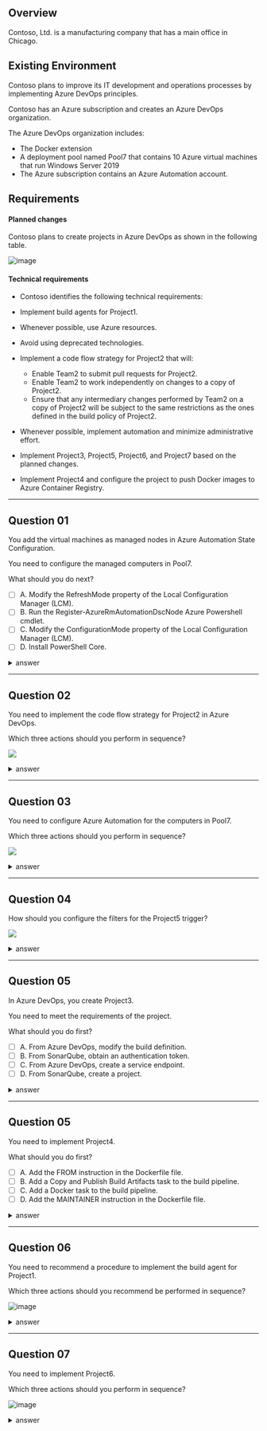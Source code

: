 ## Overview
Contoso, Ltd. is a manufacturing company that has a main office in Chicago.

## Existing Environment
Contoso plans to improve its IT development and operations processes by implementing Azure DevOps principles.

Contoso has an Azure subscription and creates an Azure DevOps organization.

The Azure DevOps organization includes:
- The Docker extension
- A deployment pool named Pool7 that contains 10 Azure virtual machines that run Windows Server 2019
- The Azure subscription contains an Azure Automation account.

## Requirements
#### Planned changes
Contoso plans to create projects in Azure DevOps as shown in the following table.

![image](image/topic12-q01-01.png)

#### Technical requirements
- Contoso identifies the following technical requirements:

- Implement build agents for Project1.

- Whenever possible, use Azure resources.

- Avoid using deprecated technologies.

- Implement a code flow strategy for Project2 that will:
  - Enable Team2 to submit pull requests for Project2.
  - Enable Team2 to work independently on changes to a copy of Project2.
  - Ensure that any intermediary changes performed by Team2 on a copy of Project2 will be subject to the same restrictions as the ones defined in the build policy of Project2.

- Whenever possible, implement automation and minimize administrative effort.

- Implement Project3, Project5, Project6, and Project7 based on the planned changes.

- Implement Project4 and configure the project to push Docker images to Azure Container Registry.

---

## Question 01

You add the virtual machines as managed nodes in Azure Automation State Configuration.

You need to configure the managed computers in Pool7.

What should you do next?

- [ ] A. Modify the RefreshMode property of the Local Configuration Manager (LCM).
- [ ] B. Run the Register-AzureRmAutomationDscNode Azure Powershell cmdlet.
- [ ] C. Modify the ConfigurationMode property of the Local Configuration Manager (LCM).
- [ ] D. Install PowerShell Core.

<details>
    <summary>answer</summary>
    B. Run the Register-AzureRmAutomationDscNode Azure Powershell cmdlet.<br/>
    <a href="https://learn.microsoft.com/en-us/powershell/module/azurerm.automation/register-azurermautomationdscnode?view=azurermps-6.13.0">Register-AzureRmAutomationDscNode</a>
</details>

---

## Question 02

You need to implement the code flow strategy for Project2 in Azure DevOps.

Which three actions should you perform in sequence?

![](image/topic12-q02-01.png)

<details>
    <summary>answer</summary>
    Create a repository<br/>
    Create a fork<br/>
    Add a build policy for the fork<br/>
</details>

---

## Question 03

You need to configure Azure Automation for the computers in Pool7.

Which three actions should you perform in sequence?

![](image/topic12-q03-01.png)

<details>
    <summary>answer</summary>
    Create a DesiredStateConfiguration(DSC) configuration file that has an extension of .ps1<br/>
    Run the <b>Import-AzureRmAutomationDscConfiguration</b> Azure PowerShell cmdlet<br/>
    Run the <b>Start-AzureRmAutomationDscCompilationJob</b> Azure PowerShell cmdlet<br/>
</details>

---

## Question 04

How should you configure the filters for the Project5 trigger?

![](image/topic12-q04-01.png)

<details>
    <summary>answer</summary>
    Set a <b>path filter to exclude</b> /folder1<br/>
    Set a <b>branch filter to include</b> /.<br/>
</details>

---

## Question 05

In Azure DevOps, you create Project3.

You need to meet the requirements of the project.

What should you do first?

- [ ] A. From Azure DevOps, modify the build definition.
- [ ] B. From SonarQube, obtain an authentication token.
- [ ] C. From Azure DevOps, create a service endpoint.
- [ ] D. From SonarQube, create a project.

<details>
    <summary>answer</summary>
    C or D ?<br/>
</details>

---

## Question 05

You need to implement Project4.

What should you do first?

- [ ] A. Add the FROM instruction in the Dockerfile file.
- [ ] B. Add a Copy and Publish Build Artifacts task to the build pipeline.
- [ ] C. Add a Docker task to the build pipeline.
- [ ] D. Add the MAINTAINER instruction in the Dockerfile file.

<details>
    <summary>answer</summary>
    C. Add a Docker task to the build pipeline.<br/>
    <a href = "https://learn.microsoft.com/en-us/azure/container-registry/container-registry-quickstart-task-cli"> Quickstart: Build and run a container image using Azure Container Registry Tasks </a>
</details>

---

## Question 06

You need to recommend a procedure to implement the build agent for Project1.

Which three actions should you recommend be performed in sequence?

![image](image/topic12-q06-01.png)

<details>
    <summary>answer</summary>
    Sign in to Azure DevOps by using an account that is assigned the agent pool administrator role<br/>
    Create a personal access token in the Azure DevOps organization of Contoso<br/>
    Install and register the Azure Pipelines agent on an Azure virtual machine<br/>
</details>

---

## Question 07

You need to implement Project6.

Which three actions should you perform in sequence?

![image](image/topic12-q07-01.png)



<details>
    <summary>answer</summary>
    Open the release pipeline editor<br/>
    Enable Gates<br/>
    Add Query Work Items<br/>
</details>